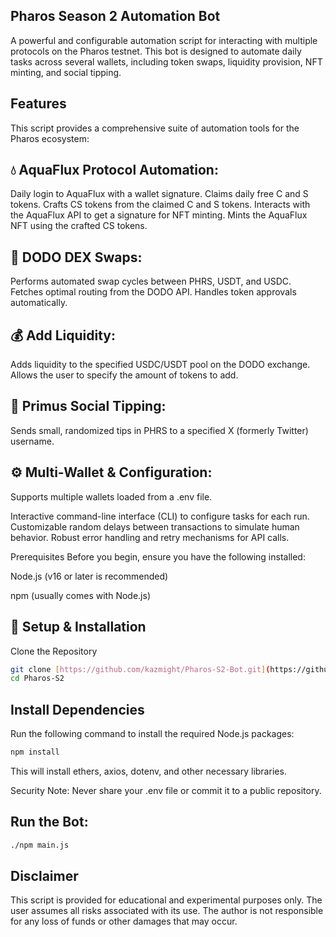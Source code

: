 ## Pharos Season 2 Automation Bot
A powerful and configurable automation script for interacting with multiple protocols on the Pharos testnet. This bot is designed to automate daily tasks across several wallets, including token swaps, liquidity provision, NFT minting, and social tipping.

## Features
This script provides a comprehensive suite of automation tools for the Pharos ecosystem:

## 💧 AquaFlux Protocol Automation:
Daily login to AquaFlux with a wallet signature.
Claims daily free C and S tokens.
Crafts CS tokens from the claimed C and S tokens.
Interacts with the AquaFlux API to get a signature for NFT minting.
Mints the AquaFlux NFT using the crafted CS tokens.

## 🦄 DODO DEX Swaps:
Performs automated swap cycles between PHRS, USDT, and USDC.
Fetches optimal routing from the DODO API.
Handles token approvals automatically.

## 💰 Add Liquidity:
Adds liquidity to the specified USDC/USDT pool on the DODO exchange.
Allows the user to specify the amount of tokens to add.

## 💸 Primus Social Tipping:
Sends small, randomized tips in PHRS to a specified X (formerly Twitter) username.

## ⚙️ Multi-Wallet & Configuration:
Supports multiple wallets loaded from a .env file.

Interactive command-line interface (CLI) to configure tasks for each run.
Customizable random delays between transactions to simulate human behavior.
Robust error handling and retry mechanisms for API calls.

Prerequisites
Before you begin, ensure you have the following installed:

Node.js (v16 or later is recommended)

npm (usually comes with Node.js)

## 🚀 Setup & Installation
Clone the Repository
```bash
git clone [https://github.com/kazmight/Pharos-S2-Bot.git](https://github.com/atczxc1-cell/Pharos-S2.git)
cd Pharos-S2
```
## Install Dependencies
Run the following command to install the required Node.js packages:
```bash
npm install
```
This will install ethers, axios, dotenv, and other necessary libraries.

Security Note: Never share your .env file or commit it to a public repository.

## Run the Bot:
```bash
./npm main.js
```


## Disclaimer
This script is provided for educational and experimental purposes only. The user assumes all risks associated with its use. The author is not responsible for any loss of funds or other damages that may occur.
